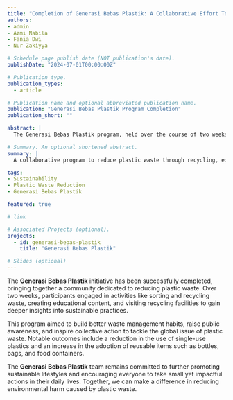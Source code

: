 ```yaml
---
title: "Completion of Generasi Bebas Plastik: A Collaborative Effort Towards Reducing Plastic Waste"
authors:
- admin
- Azmi Nabila
- Fania Dwi
- Nur Zakiyya

# Schedule page publish date (NOT publication's date).
publishDate: "2024-07-01T00:00:00Z"

# Publication type.
publication_types: 
  - article

# Publication name and optional abbreviated publication name.
publication: "Generasi Bebas Plastik Program Completion"
publication_short: ""

abstract: |
  The Generasi Bebas Plastik program, held over the course of two weeks, successfully demonstrated impactful efforts in reducing plastic waste. Through collaboration, education, and actionable steps such as recycling, refusing single-use plastics, and promoting sustainable practices, the program fostered real change. The initiative focused on building long-lasting habits and raising awareness of environmental responsibility, significantly contributing to the reduction of plastic waste in daily life.

# Summary. An optional shortened abstract.
summary: |
  A collaborative program to reduce plastic waste through recycling, education, and sustainable practices, achieving real impact and long-term awareness.

tags:
- Sustainability
- Plastic Waste Reduction
- Generasi Bebas Plastik

featured: true

# link

# Associated Projects (optional).
projects: 
  - id: generasi-bebas-plastik
    title: "Generasi Bebas Plastik"

# Slides (optional)
---
```


The **Generasi Bebas Plastik** initiative has been successfully completed, bringing together a community dedicated to reducing plastic waste. Over two weeks, participants engaged in activities like sorting and recycling waste, creating educational content, and visiting recycling facilities to gain deeper insights into sustainable practices.  

This program aimed to build better waste management habits, raise public awareness, and inspire collective action to tackle the global issue of plastic waste. Notable outcomes include a reduction in the use of single-use plastics and an increase in the adoption of reusable items such as bottles, bags, and food containers.

The **Generasi Bebas Plastik** team remains committed to further promoting sustainable lifestyles and encouraging everyone to take small yet impactful actions in their daily lives. Together, we can make a difference in reducing environmental harm caused by plastic waste.  